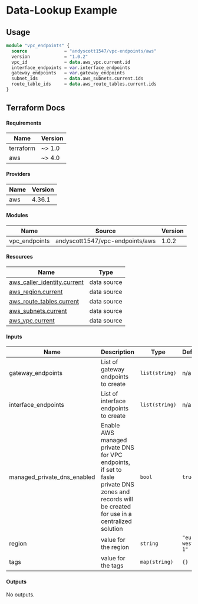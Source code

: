 # Data-Lookup Example

## Usage 

```terraform
module "vpc_endpoints" {
  source              = "andyscott1547/vpc-endpoints/aws"
  version             = "1.0.2"
  vpc_id              = data.aws_vpc.current.id
  interface_endpoints = var.interface_endpoints
  gateway_endpoints   = var.gateway_endpoints
  subnet_ids          = data.aws_subnets.current.ids
  route_table_ids     = data.aws_route_tables.current.ids
}
```

## Terraform Docs

<!-- BEGIN_TF_DOCS -->
#### Requirements

| Name | Version |
|------|---------|
| terraform | ~> 1.0 |
| aws | ~> 4.0 |

#### Providers

| Name | Version |
|------|---------|
| aws | 4.36.1 |

#### Modules

| Name | Source | Version |
|------|--------|---------|
| vpc_endpoints | andyscott1547/vpc-endpoints/aws | 1.0.2 |

#### Resources

| Name | Type |
|------|------|
| [aws_caller_identity.current](https://registry.terraform.io/providers/hashicorp/aws/latest/docs/data-sources/caller_identity) | data source |
| [aws_region.current](https://registry.terraform.io/providers/hashicorp/aws/latest/docs/data-sources/region) | data source |
| [aws_route_tables.current](https://registry.terraform.io/providers/hashicorp/aws/latest/docs/data-sources/route_tables) | data source |
| [aws_subnets.current](https://registry.terraform.io/providers/hashicorp/aws/latest/docs/data-sources/subnets) | data source |
| [aws_vpc.current](https://registry.terraform.io/providers/hashicorp/aws/latest/docs/data-sources/vpc) | data source |

#### Inputs

| Name | Description | Type | Default | Required |
|------|-------------|------|---------|:--------:|
| gateway_endpoints | List of gateway endpoints to create | `list(string)` | n/a | yes |
| interface_endpoints | List of interface endpoints to create | `list(string)` | n/a | yes |
| managed_private_dns_enabled | Enable AWS managed private DNS for VPC endpoints, if set to fasle private DNS zones and records will be created for use in a centralized solution | `bool` | `true` | no |
| region | value for the region | `string` | `"eu-west-1"` | no |
| tags | value for the tags | `map(string)` | `{}` | no |

#### Outputs

No outputs.
<!-- END_TF_DOCS -->